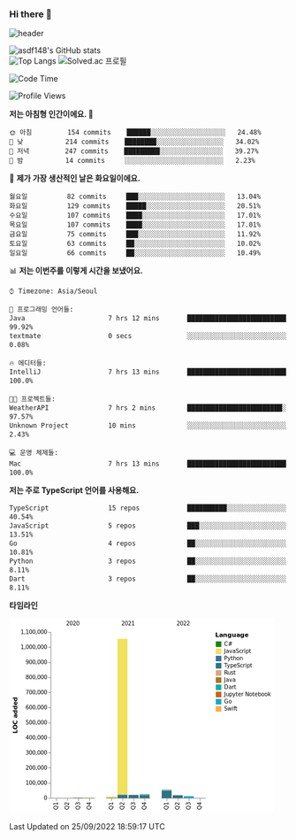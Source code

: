 ### Hi there 👋

![header](https://capsule-render.vercel.app/api?type=shark&color=gradient&height=300&section=header&text=asdf148&fontSize=90)

![asdf148's GitHub stats](https://github-readme-stats.vercel.app/api?username=asdf148&show_icons=true&theme=midnight-purple)<br>
![Top Langs](https://github-readme-stats.vercel.app/api/top-langs/?username=asdf148&layout=compact&theme=midnight-purple&langs_count=10)
![Solved.ac 프로필](http://mazassumnida.wtf/api/v2/generate_badge?boj=eldldk)

<!--
**asdf148/asdf148** is a ✨ _special_ ✨ repository because its `README.md` (this file) appears on your GitHub profile.

Here are some ideas to get you started:

- 🔭 I’m currently working on ...
- 🌱 I’m currently learning ...
- 👯 I’m looking to collaborate on ...
- 🤔 I’m looking for help with ...
- 💬 Ask me about ...
- 📫 How to reach me: ...
- 😄 Pronouns: ...
- ⚡ Fun fact: ...
-->

<!--START_SECTION:waka-->
![Code Time](http://img.shields.io/badge/Code%20Time-137%20hrs%2050%20mins-blue)

![Profile Views](http://img.shields.io/badge/Profile%20Views-1-blue)

**저는 아침형 인간이에요. 🐤** 

```text
🌞 아침         154 commits    ██████░░░░░░░░░░░░░░░░░░░   24.48% 
🌆 낮　         214 commits    ████████░░░░░░░░░░░░░░░░░   34.02% 
🌃 저녁         247 commits    █████████░░░░░░░░░░░░░░░░   39.27% 
🌙 밤　         14 commits     ░░░░░░░░░░░░░░░░░░░░░░░░░   2.23%

```
📅 **제가 가장 생산적인 날은 화요일이에요.** 

```text
월요일          82 commits     ███░░░░░░░░░░░░░░░░░░░░░░   13.04% 
화요일          129 commits    █████░░░░░░░░░░░░░░░░░░░░   20.51% 
수요일          107 commits    ████░░░░░░░░░░░░░░░░░░░░░   17.01% 
목요일          107 commits    ████░░░░░░░░░░░░░░░░░░░░░   17.01% 
금요일          75 commits     ███░░░░░░░░░░░░░░░░░░░░░░   11.92% 
토요일          63 commits     ██░░░░░░░░░░░░░░░░░░░░░░░   10.02% 
일요일          66 commits     ██░░░░░░░░░░░░░░░░░░░░░░░   10.49%

```


📊 **저는 이번주를 이렇게 시간을 보냈어요.** 

```text
⌚︎ Timezone: Asia/Seoul

💬 프로그래밍 언어들: 
Java                     7 hrs 12 mins       █████████████████████████   99.92% 
textmate                 0 secs              ░░░░░░░░░░░░░░░░░░░░░░░░░   0.08%

🔥 에디터들: 
IntelliJ                 7 hrs 13 mins       █████████████████████████   100.0%

🐱‍💻 프로젝트들: 
WeatherAPI               7 hrs 2 mins        ████████████████████████░   97.57% 
Unknown Project          10 mins             ░░░░░░░░░░░░░░░░░░░░░░░░░   2.43%

💻 운영 체제들: 
Mac                      7 hrs 13 mins       █████████████████████████   100.0%

```

**저는 주로 TypeScript 언어를 사용해요.** 

```text
TypeScript               15 repos            ██████████░░░░░░░░░░░░░░░   40.54% 
JavaScript               5 repos             ███░░░░░░░░░░░░░░░░░░░░░░   13.51% 
Go                       4 repos             ██░░░░░░░░░░░░░░░░░░░░░░░   10.81% 
Python                   3 repos             ██░░░░░░░░░░░░░░░░░░░░░░░   8.11% 
Dart                     3 repos             ██░░░░░░░░░░░░░░░░░░░░░░░   8.11%

```


**타임라인**

![Chart not found](https://raw.githubusercontent.com/asdf148/asdf148/main/charts/bar_graph.png) 


 Last Updated on 25/09/2022 18:59:17 UTC
<!--END_SECTION:waka-->
